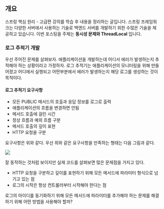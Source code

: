 ## 개요

스프링 핵심 원리 - 고급편 강의를 학습 후 내용을 정리하는 글입니다. 스프링 프레임워크는 다양한 서버에서 사용하는 기술로 백엔드 서버를 개발하기 위한 수많은 기술을 제공하고 있습니다.
이번 포스팅을 주제는 **동시성 문제와 ThreadLocal** 입니다.

### 로그 추적기 개발
우선 주어진 문제를 살펴보자. 애플리케이션을 개발하는데 어디서 에러가 발생하는지 추적해야 하는 상황이라고 가정하자.
로그 추적기는 애플리케이션의 모니터링을 위해 만들어졌고 어디에서 실행되고 어떤부분에서 에러가 발생하는지 해당 로그를 생성하는 것이 목적이다.

#### 로그 추적기 요구사항
- 모든 PUBLIC 메서드의 호출과 응답 정보를 로그로 출력
- 애플리케이션의 흐름을 변경하면 안됨
- 메서드 호출에 걸린 시간
- 정상 흐름과 예외 흐름 구분
- 메서드 호출의 깊이 표현
- HTTP 요청을 구분

요구사항은 위와 같다. 우선 위와 같은 요구사항을 만족하는 형태는 다음 그림과 같다.

![](https://velog.velcdn.com/images/shlee327/post/6bd5b16b-053e-4bf2-af62-fb9737faa5df/image.jpg)

잘 동작하는 것처럼 보이지만 실제 코드를 살펴보면 많은 문제점을 가지고 있다.
- HTTP 요청을 구분하고 깊이를 표현하기 위해 모든 메서드에 파라미터 형식으로 넘기고 있는 점
- 로그의 시작은 항상 컨트롤러부터 시작해야 한다는 점

로그의 아이디를 동기화하기 위해 모든 메서드에 파라미터를 추가해야 하는 문제를 해결하기 위해 어떤 방법을 사용해야 할까?
